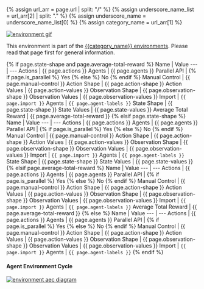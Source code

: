 {% assign url_arr = page.url | split: "/" %}
{% assign underscore_name_list = url_arr[2] | split: "." %}
{% assign underscore_name = underscore_name_list[0] %}
{% assign category_name = url_arr[1] %}

<div class="floatright" markdown="1">

<a href="{{category_name}}_{{underscore_name}}.gif">
<img src="{{category_name}}_{{underscore_name}}.gif" alt="environment gif" />
</a>

This environment is part of the [{{category_name}} environments](../{{category_name}}). Please read that page first for general information.


{% if page.state-shape and page.average-total-reward %}
Name | Value
--- | ---
Actions | {{ page.actions }}
Agents | {{ page.agents }}
Parallel API | {% if page.is_parallel %} Yes {% else %} No {% endif %}
Manual Control | {{ page.manual-control }}
Action Shape | {{ page.action-shape }}
Action Values | {{ page.action-values }}
Observation Shape | {{ page.observation-shape }}
Observation Values | {{ page.observation-values }}
Import | `{{ page.import }}`
Agents | `{{ page.agent-labels }}`
State Shape | {{ page.state-shape }}
State Values | {{ page.state-values }}
Average Total Reward | {{ page.average-total-reward }}
{% elsif page.state-shape %}
Name | Value
--- | ---
Actions | {{ page.actions }}
Agents | {{ page.agents }}
Parallel API | {% if page.is_parallel %} Yes {% else %} No {% endif %}
Manual Control | {{ page.manual-control }}
Action Shape | {{ page.action-shape }}
Action Values | {{ page.action-values }}
Observation Shape | {{ page.observation-shape }}
Observation Values | {{ page.observation-values }}
Import | `{{ page.import }}`
Agents | `{{ page.agent-labels }}`
State Shape | {{ page.state-shape }}
State Values | {{ page.state-values }}
{% elsif page.average-total-reward %}
Name | Value
--- | ---
Actions | {{ page.actions }}
Agents | {{ page.agents }}
Parallel API | {% if page.is_parallel %} Yes {% else %} No {% endif %}
Manual Control | {{ page.manual-control }}
Action Shape | {{ page.action-shape }}
Action Values | {{ page.action-values }}
Observation Shape | {{ page.observation-shape }}
Observation Values | {{ page.observation-values }}
Import | `{{ page.import }}`
Agents | `{{ page.agent-labels }}`
Average Total Reward | {{ page.average-total-reward }}
{% else %}
Name | Value
--- | ---
Actions | {{ page.actions }}
Agents | {{ page.agents }}
Parallel API | {% if page.is_parallel %} Yes {% else %} No {% endif %}
Manual Control | {{ page.manual-control }}
Action Shape | {{ page.action-shape }}
Action Values | {{ page.action-values }}
Observation Shape | {{ page.observation-shape }}
Observation Values | {{ page.observation-values }}
Import | `{{ page.import }}`
Agents | `{{ page.agent-labels }}`
{% endif %}


#### Agent Environment Cycle

<a href="/assets/img/aec/{{category_name}}_{{underscore_name}}_aec.svg">
<img src="/assets/img/aec/{{category_name}}_{{underscore_name}}_aec.svg" alt="environment aec diagram" />
</a>

</div>
